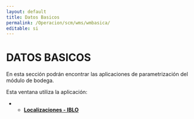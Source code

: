 ```yaml
---
layout: default
title: Datos Basicos
permalink: /Operacion/scm/wms/wmbasica/
editable: si
---
```


# DATOS BASICOS  

En esta sección podrán encontrar las aplicaciones de parametrización del módulo de bodega.  

Esta ventana utiliza la aplicación:  

* * [**Localizaciones - IBLO**](http://docs.oasiscom.com/Operacion/scm/wms/wmbasica/iblo)

